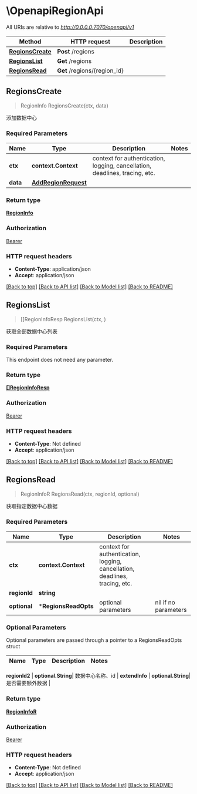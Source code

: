 # \OpenapiRegionApi

All URIs are relative to *http://0.0.0.0:7070/openapi/v1*

Method | HTTP request | Description
------------- | ------------- | -------------
[**RegionsCreate**](OpenapiRegionApi.md#RegionsCreate) | **Post** /regions | 
[**RegionsList**](OpenapiRegionApi.md#RegionsList) | **Get** /regions | 
[**RegionsRead**](OpenapiRegionApi.md#RegionsRead) | **Get** /regions/{region_id} | 



## RegionsCreate

> RegionInfo RegionsCreate(ctx, data)



添加数据中心

### Required Parameters


Name | Type | Description  | Notes
------------- | ------------- | ------------- | -------------
**ctx** | **context.Context** | context for authentication, logging, cancellation, deadlines, tracing, etc.
**data** | [**AddRegionRequest**](AddRegionRequest.md)|  | 

### Return type

[**RegionInfo**](RegionInfo.md)

### Authorization

[Bearer](../README.md#Bearer)

### HTTP request headers

- **Content-Type**: application/json
- **Accept**: application/json

[[Back to top]](#) [[Back to API list]](../README.md#documentation-for-api-endpoints)
[[Back to Model list]](../README.md#documentation-for-models)
[[Back to README]](../README.md)


## RegionsList

> []RegionInfoResp RegionsList(ctx, )



获取全部数据中心列表

### Required Parameters

This endpoint does not need any parameter.

### Return type

[**[]RegionInfoResp**](RegionInfoResp.md)

### Authorization

[Bearer](../README.md#Bearer)

### HTTP request headers

- **Content-Type**: Not defined
- **Accept**: application/json

[[Back to top]](#) [[Back to API list]](../README.md#documentation-for-api-endpoints)
[[Back to Model list]](../README.md#documentation-for-models)
[[Back to README]](../README.md)


## RegionsRead

> RegionInfoR RegionsRead(ctx, regionId, optional)



获取指定数据中心数据

### Required Parameters


Name | Type | Description  | Notes
------------- | ------------- | ------------- | -------------
**ctx** | **context.Context** | context for authentication, logging, cancellation, deadlines, tracing, etc.
**regionId** | **string**|  | 
 **optional** | ***RegionsReadOpts** | optional parameters | nil if no parameters

### Optional Parameters

Optional parameters are passed through a pointer to a RegionsReadOpts struct


Name | Type | Description  | Notes
------------- | ------------- | ------------- | -------------

 **regionId2** | **optional.String**| 数据中心名称、id | 
 **extendInfo** | **optional.String**| 是否需要额外数据 | 

### Return type

[**RegionInfoR**](RegionInfoR.md)

### Authorization

[Bearer](../README.md#Bearer)

### HTTP request headers

- **Content-Type**: Not defined
- **Accept**: application/json

[[Back to top]](#) [[Back to API list]](../README.md#documentation-for-api-endpoints)
[[Back to Model list]](../README.md#documentation-for-models)
[[Back to README]](../README.md)

